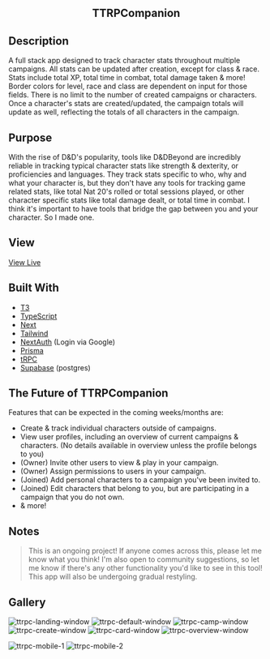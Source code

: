 <h2 align="center"> TTRPCompanion </h2>

## Description
A full stack app designed to track character stats throughout multiple campaigns. All stats can be updated after creation, except for class & race. Stats include total XP, total time in combat, total damage taken & more!  Border colors for level, race and class are dependent on input for those fields. There is no limit to the number of created campaigns or characters. Once a character's stats are created/updated, the campaign totals will update as well, reflecting the totals of all characters in the campaign. 

## Purpose
With the rise of D&D's popularity, tools like D&DBeyond are incredibly reliable in tracking typical character stats like strength & dexterity, or proficiencies and languages. They track stats specific to who, why and what your character is, but they don't have any tools for tracking game related stats, like total Nat 20's rolled or total sessions played, or other character specific stats like total damage dealt, or total time in combat. I think it's important to have tools that bridge the gap between you and your character. So I made one. 

## View
[View Live](https://ttrpg-char-stats-v2.vercel.app/)

## Built With
- [T3](https://create.t3.gg/)
- [TypeScript](https://www.typescriptlang.org/)
- [Next](https://nextjs.org/docs)
- [Tailwind](https://tailwindcss.com/docs/installation)
- [NextAuth](https://next-auth.js.org/) (Login via Google)
- [Prisma](https://www.prisma.io/)
- [tRPC](https://trpc.io/docs/quickstart)
- [Supabase](https://supabase.com/) (postgres)

## The Future of TTRPCompanion
Features that can be expected in the coming weeks/months are: 
- Create & track individual characters outside of campaigns.
- View user profiles, including an overview of current campaigns & characters. (No details available in overview unless the profile belongs to you)
- (Owner) Invite other users to view & play in your campaign.
- (Owner) Assign permissions to users in your campaign. 
- (Joined) Add personal characters to a campaign you've been invited to.
- (Joined) Edit characters that belong to you, but are participating in a campaign that you do not own.
- & more!

## Notes 
> This is an ongoing project! If anyone comes across this, please let me know what you think! I'm also open to community suggestions, so let me know if there's any other functionality you'd like to see in this tool! This app will also be undergoing gradual restyling. 

## Gallery
![ttrpc-landing-window](https://github.com/knlrvr/ttrpg-char-stats-v2/assets/91632194/bc9bf633-b773-4743-94cc-257efa74af2c)
![ttrpc-default-window](https://github.com/knlrvr/ttrpg-char-stats-v2/assets/91632194/a2a3fdd8-45ef-4b5d-83d3-d976f172ef9b)
![ttrpc-camp-window](https://github.com/knlrvr/ttrpg-char-stats-v2/assets/91632194/55fa02c9-ceb8-4692-ad17-ad5774f66639)
![ttrpc-create-window](https://github.com/knlrvr/ttrpg-char-stats-v2/assets/91632194/fa6997e3-1c15-4c71-8237-04811f8b1874)
![ttrpc-card-window](https://github.com/knlrvr/ttrpg-char-stats-v2/assets/91632194/037d0965-3a27-4532-b342-10935f3ca87a)
![ttrpc-overview-window](https://github.com/knlrvr/ttrpg-char-stats-v2/assets/91632194/fb3abf93-b3e8-4e21-aa5f-8545336bd806)

![ttrpc-mobile-1](https://github.com/knlrvr/ttrpg-char-stats-v2/assets/91632194/53338f9c-032e-4587-8e47-2489ca2fb9a9)
![ttrpc-mobile-2](https://github.com/knlrvr/ttrpg-char-stats-v2/assets/91632194/9691c2d8-98d7-4d5d-bb93-0323ef4e2f24)








